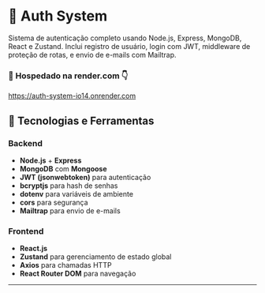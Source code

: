 # 🔐 Auth System

Sistema de autenticação completo usando Node.js, Express, MongoDB, React e Zustand. Inclui registro de usuário, login com JWT, middleware de proteção de rotas, e envio de e-mails com Mailtrap.

### 🔗 Hospedado na render.com 👇
https://auth-system-io14.onrender.com

## 🧰 Tecnologias e Ferramentas

### Backend
- **Node.js** + **Express**
- **MongoDB** com **Mongoose**
- **JWT (jsonwebtoken)** para autenticação
- **bcryptjs** para hash de senhas
- **dotenv** para variáveis de ambiente
- **cors** para segurança
- **Mailtrap** para envio de e-mails

### Frontend
- **React.js**
- **Zustand** para gerenciamento de estado global
- **Axios** para chamadas HTTP
- **React Router DOM** para navegação

---
